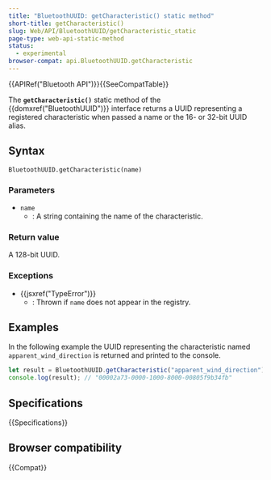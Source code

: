 ```yaml
---
title: "BluetoothUUID: getCharacteristic() static method"
short-title: getCharacteristic()
slug: Web/API/BluetoothUUID/getCharacteristic_static
page-type: web-api-static-method
status:
  - experimental
browser-compat: api.BluetoothUUID.getCharacteristic
---
```


{{APIRef("Bluetooth API")}}{{SeeCompatTable}}

The **`getCharacteristic()`** static method of the {{domxref("BluetoothUUID")}} interface returns a UUID representing a registered characteristic when passed a name or the 16- or 32-bit UUID alias.

## Syntax

```js-nolint
BluetoothUUID.getCharacteristic(name)
```

### Parameters

- `name`
  - : A string containing the name of the characteristic.

### Return value

A 128-bit UUID.

### Exceptions

- {{jsxref("TypeError")}}
  - : Thrown if `name` does not appear in the registry.

## Examples

In the following example the UUID representing the characteristic named `apparent_wind_direction` is returned and printed to the console.

```js
let result = BluetoothUUID.getCharacteristic("apparent_wind_direction");
console.log(result); // "00002a73-0000-1000-8000-00805f9b34fb"
```

## Specifications

{{Specifications}}

## Browser compatibility

{{Compat}}
